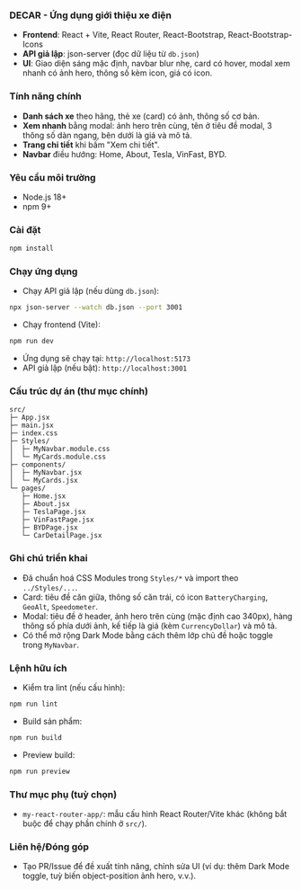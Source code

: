 ### DECAR - Ứng dụng giới thiệu xe điện

- **Frontend**: React + Vite, React Router, React-Bootstrap, React-Bootstrap-Icons
- **API giả lập**: json-server (đọc dữ liệu từ `db.json`)
- **UI**: Giao diện sáng mặc định, navbar blur nhẹ, card có hover, modal xem nhanh có ảnh hero, thông số kèm icon, giá có icon.

### Tính năng chính
- **Danh sách xe** theo hãng, thẻ xe (card) có ảnh, thông số cơ bản.
- **Xem nhanh** bằng modal: ảnh hero trên cùng, tên ở tiêu đề modal, 3 thông số dàn ngang, bên dưới là giá và mô tả.
- **Trang chi tiết** khi bấm "Xem chi tiết".
- **Navbar** điều hướng: Home, About, Tesla, VinFast, BYD.

### Yêu cầu môi trường
- Node.js 18+
- npm 9+

### Cài đặt
```bash
npm install
```

### Chạy ứng dụng
- Chạy API giả lập (nếu dùng `db.json`):
```bash
npx json-server --watch db.json --port 3001
```
- Chạy frontend (Vite):
```bash
npm run dev
```
- Ứng dụng sẽ chạy tại: `http://localhost:5173`
- API giả lập (nếu bật): `http://localhost:3001`

### Cấu trúc dự án (thư mục chính)
```
src/
├─ App.jsx
├─ main.jsx
├─ index.css
├─ Styles/
│  ├─ MyNavbar.module.css
│  └─ MyCards.module.css
├─ components/
│  ├─ MyNavbar.jsx
│  └─ MyCards.jsx
└─ pages/
   ├─ Home.jsx
   ├─ About.jsx
   ├─ TeslaPage.jsx
   ├─ VinFastPage.jsx
   ├─ BYDPage.jsx
   └─ CarDetailPage.jsx
```

### Ghi chú triển khai
- Đã chuẩn hoá CSS Modules trong `Styles/*` và import theo `../Styles/...`.
- Card: tiêu đề căn giữa, thông số căn trái, có icon `BatteryCharging`, `GeoAlt`, `Speedometer`.
- Modal: tiêu đề ở header, ảnh hero trên cùng (mặc định cao 340px), hàng thông số phía dưới ảnh, kế tiếp là giá (kèm `CurrencyDollar`) và mô tả.
- Có thể mở rộng Dark Mode bằng cách thêm lớp chủ đề hoặc toggle trong `MyNavbar`.

### Lệnh hữu ích
- Kiểm tra lint (nếu cấu hình):
```bash
npm run lint
```
- Build sản phẩm:
```bash
npm run build
```
- Preview build:
```bash
npm run preview
```

### Thư mục phụ (tuỳ chọn)
- `my-react-router-app/`: mẫu cấu hình React Router/Vite khác (không bắt buộc để chạy phần chính ở `src/`).

### Liên hệ/Đóng góp
- Tạo PR/Issue để đề xuất tính năng, chỉnh sửa UI (ví dụ: thêm Dark Mode toggle, tuỳ biến object-position ảnh hero, v.v.).
